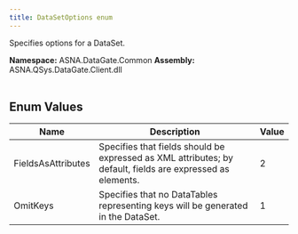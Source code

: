 ```yaml
---
title: DataSetOptions enum
---
```


Specifies options for a DataSet.

**Namespace:** ASNA.DataGate.Common
**Assembly:** ASNA.QSys.DataGate.Client.dll
<br>
<br>

## Enum Values

| Name | Description | Value
| --- | --- | --- 
| FieldsAsAttributes | Specifies that fields should be expressed as XML attributes; by default, fields are expressed as elements. | 2 |
| OmitKeys | Specifies that no DataTables representing keys will be generated in the DataSet. | 1 |
